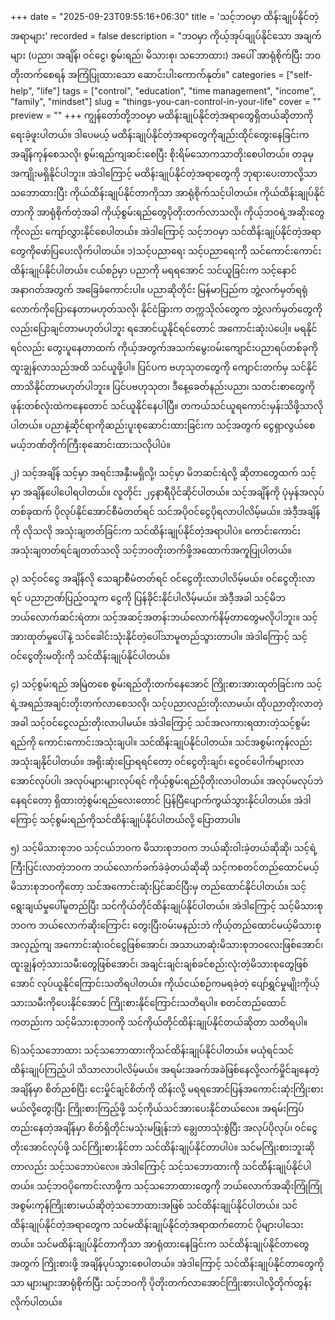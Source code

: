 +++
date = "2025-09-23T09:55:16+06:30"
title = 'သင့်ဘဝမှာ ထိန်းချုပ်နိုင်တဲ့အရာများ'
recorded = false
description = "ဘဝမှာ ကိုယ့်အုပ်ချုပ်နိုင်သော အချက်များ (ပညာ၊ အချိန်၊ ဝင်ငွေ၊ စွမ်းရည်၊ မိသားစု၊ သဘောထား) အပေါ် အာရုံစိုက်ပြီး ဘဝတိုးတက်စေရန် အကြံပြုထားသော ဆောင်းပါးကောက်နုတ်။"
categories = ["self-help", "life"]
tags = ["control", "education", "time management", "income", "family", "mindset"]
slug = "things-you-can-control-in-your-life"
cover = ""
preview = ""
+++
ကျွန်တော်တို့ဘဝမှာ မထိန်းချုပ်နိုင်တဲ့အရာတွေရှိတယ်ဆိုတာကို ရေးခဲ့ဖူးပါတယ်။ ဒါပေမယ့် မထိန်းချုပ်နိုင်တဲ့အရာတွေကိုချည်းထိုင်တွေးနေခြင်းက အချိန်ကုန်စေသလို၊ စွမ်းရည်ကျဆင်းစေပြီး စိုးရိမ်သောကသာတိုးစေပါတယ်။ တခုမှအကျိုးမရှိနိုင်ပါဘူး။ အဲဒါကြောင့် မထိန်းချုပ်နိုင်တဲ့အရာတွေကို ဘုရားပေးတာလို့သာ သဘောထားပြီး ကိုယ်ထိန်းချုပ်နိုင်တာကိုသာ အာရုံစိုက်သင့်ပါတယ်။ ကိုယ်ထိန်းချုပ်နိုင်တာကို အာရုံစိုက်တဲ့အခါ ကိုယ့်စွမ်းရည်တွေပိုတိုးတက်လာသလို၊ ကိုယ့်ဘဝရဲ့အဆိုးတွေကိုလည်း ကျော်လွှားနိုင်စေပါတယ်။ အဲဒါကြောင့် သင့်ဘဝမှာ သင်ထိန်းချုပ်နိုင်တဲ့အရာတွေကိုဖော်ပြပေးလိုက်ပါတယ်။
၁)သင့်ပညာရေး
သင့်ပညာရေးကို သင်ကောင်းကောင်းထိန်းချုပ်နိုင်ပါတယ်။ ငယ်စဉ်မှာ ပညာကို မရရအောင် သင်ယူခြင်းက သင့်နောင်အနာဂတ်အတွက် အခြေခံကောင်းပါ။ ပညာဆိုတိုင်း မြန်မာပြည်က ဘွဲ့လက်မှတ်ရရုံလောက်ကိုပြောနေတာမဟုတ်သလို၊ နိုင်ငံခြားက တက္ကသိုလ်တွေက ဘွဲ့လက်မှတ်တွေကိုလည်းပြောချင်တာမဟုတ်ပါဘူး ရအောင်ယူနိုင်ရင်တောင် အကောင်းဆုံးပဲပေါ့။ မရနိုင်ရင်လည်း တွေးပူနေတာထက် ကိုယ့်အတွက်အသက်မွေးဝမ်းကျောင်းပညာရပ်တစ်ခုကို ထူးချွန်လာသည်အထိ သင်ယူဖို့ပါ။ ပြင်ပက ဗဟုသုတတွေကို ကျောင်းတက်မှ သင်နိုင်တာသိနိုင်တာမဟုတ်ပါဘူး။ ပြင်ပဗဟုသုတ၊ ဒီနေ့ခေတ်နည်းပညာ၊ သတင်းစာတွေကို ဖုန်းတစ်လုံးထဲကနေတောင် သင်ယူနိုင်နေပါပြီ။ တကယ်သင်ယူရကောင်းမှန်းသိဖို့သာလိုပါတယ်။ ပညာနဲ့ဆိုင်ရာကိုဆည်းပူးစုဆောင်းထားခြင်းက သင့်အတွက် ငွေရှာလွယ်စေမယ့်ဘဏ်တိုက်ကြီးစုဆောင်းထားသလိုပါပဲ။

၂) သင့်အချိန်
သင့်မှာ အရင်းအနှီးမရှိလို့၊ သင့်မှာ မိဘဆင်းရဲလို့ ဆိုတာတွေထက် သင့်မှာ အချိန်ပေါပေါရပါတယ်။ လူတိုင်း ၂၄နာရီပိုင်ဆိုင်ပါတယ်။ သင့်အချိန်ကို ပုံမှန်အလုပ်တစ်ခုထက် ပိုလုပ်နိုင်အောင်စီမံတတ်ရင် သင်အပိုဝင်ငွေပိုရလာပါလိမ့်မယ်။ အဲဒီ့အချိန်ကို လိုသလို အသုံးချတတ်ခြင်းက သင်ထိန်းချုပ်နိုင်တဲ့အရာပါပဲ။ ကောင်းကောင်းအသုံးချတတ်ရင်ချတတ်သလို သင့်ဘဝတိုးတက်ဖို့အထောက်အကူပြုပါတယ်။

၃) သင့်ဝင်ငွေ
အချိန်လို သေချာစီမံတတ်ရင် ဝင်ငွေတိုးလာပါလိမ့်မယ်။ ဝင်ငွေတိုးလာရင် ပညာဉာဏ်ပြည့်ဝသူက ငွေကို ပြန်ခိုင်းနိုင်ပါလိမ့်မယ်။ အဲဒီ့အခါ သင့်မိဘ ဘယ်လောက်ဆင်းရဲတာ၊ သင့်အဆင့်အတန်းဘယ်လောက်နိမ့်တာတွေမလိုပါဘူး။ သင့်အားထုတ်မှုပေါ်နဲ့ သင်ခေါင်းသုံးနိုင်တဲ့ပေါ်သာမူတည်သွားတာပါ။ အဲဒါကြောင့် သင့်ဝင်ငွေတိုးမတိုးကို သင်ထိန်းချုပ်နိုင်ပါတယ်။

၄) သင့်စွမ်းရည်
အမြဲတစေ စွမ်းရည်တိုးတက်နေအောင် ကြိုးစားအားထုတ်ခြင်းက သင့်ရဲ့အရည်အချင်းတိုးတက်လာစေသလို၊ သင့်ပညာလည်းတိုးလာမယ်၊ ထိုပညာတိုးလာတဲ့အခါ သင့်ဝင်ငွေလည်းတိုးလာပါမယ်။ အဲဒါကြောင့် သင်အလကားရထားတဲ့သင့်စွမ်းရည်ကို ကောင်းကောင်းအသုံးချပါ။ သင်ထိန်းချုပ်နိုင်ပါတယ်။ သင်အစွမ်းကုန်လည်းအသုံးချနိုင်ပါတယ်။ အရိုးဆုံးပြောရရင်တော့ ဝင်ငွေတိုးချင်၊ ငွေဝင်ပေါက်များလာအောင်လုပ်ပါ၊ အလုပ်များများလုပ်ရင် ကိုယ့်စွမ်းရည်ပိုတိုးလာပါတယ်။ အလုပ်မလုပ်ဘဲ နေရင်တော့ ရှိထားတဲ့စွမ်းရည်လေးတောင် ပြန်ပြီပျောက်ကွယ်သွားနိုင်ပါတယ်။ အဲဒါကြောင့် သင့်စွမ်းရည်ကိုသင်ထိန်းချုပ်နိုင်ပါတယ်လို့ ပြောတာပါ။

၅) သင့်မိသားစုဘ၀
သင့်ငယ်ဘဝက မိသားစုဘဝက ဘယ်ဆိုးဝါးခဲ့တယ်ဆိုဆို၊ သင့်ရဲ့ကြီးပြင်းလာတဲ့ဘဝက ဘယ်လောက်ခက်ခဲခဲ့တယ်ဆိုဆို သင့်ကစတင်တည်ထောင်မယ့် မိသားစုဘဝကိုတော့ သင်အကောင်းဆုံးပြင်ဆင်ပြီးမှ တည်ထောင်နိုင်ပါတယ်။ သင့်ရွေးချယ်မှုပေါ်မူတည်ပြီး သင်ကိုယ်တိုင်ထိန်းချုပ်နိုင်ပါတယ်။ အဲဒါကြောင့် သင့်မိသားစုဘဝက ဘယ်လောက်ဆိုးကြောင်း တွေးပြီးဝမ်းမနည်းဘဲ ကိုယ့်တည်ထောင်မယ့်မိသားစုအလှည့်ကျ အကောင်းဆုံးဝင်ငွေဖြစ်အောင်၊ အသာယာဆုံးမိသားစုဘဝလေးဖြစ်အောင်၊ ထူးချွန်တဲ့သားသမီးတွေဖြစ်အောင်၊ အချင်းချင်းချစ်ခင်စည်းလုံးတဲ့မိသားစုတွေဖြစ်အောင် လုပ်ယူနိုင်ကြောင်းသတိရပါတယ်။ ကိုယ်ငယ်စဉ်ကမရခဲ့တဲ့ ပျော်ရွှင်မှုမျိုးကိုယ့်သားသမီးကိုပေးနိုင်အောင် ကြိုးစားနိုင်ကြောင်းသတိရပါ။ စတင်တည်ထောင်ကတည်းက သင့်မိသားစုဘဝကို သင်ကိုယ်တိုင်ထိန်းချုပ်နိုင်တယ်ဆိုတာ သတိရပါ။

၆)သင့်သဘောထား
သင့်သဘောထားကိုသင်ထိန်းချုပ်နိုင်ပါတယ်။ မယုံရင်သင်ထိန်းချုပ်ကြည့်ပါ သိသာလာပါလိမ့်မယ်။ အရမ်းအခက်အခဲဖြစ်နေလို့လက်မှိုင်ချနေတဲ့အချိန်မှာ စိတ်ညစ်ပြီး ငေးမှိုင်ချင်စိတ်ကို ထိန်းလို့ မရရအောင်ပြန်အကောင်းဆုံးကြိုးစားမယ်လို့တွေးပြီး ကြိုးစားကြည့်ဖို့ သင့်ကိုယ်သင်အားပေးနိုင်တယ်လေ။ အရမ်းကြပ်တည်းနေတဲ့အချိန်မှာ စိတ်ရှိတိုင်းမသုံးမဖြုန်းဘဲ ချွေတာသုံးစွဲပြီး အလုပ်ပိုလုပ်၊ ဝင်ငွေတိုးအောင်လုပ်ဖို့ သင်ကြိုးစားနိုင်တာ သင်ထိန်းချုပ်နိုင်တာပါပဲ။ သင်မကြိုးစားဘူးဆိုတာလည်း သင့်သဘောပဲလေ။ အဲဒါကြောင့် သင့်သဘောထားကို သင်ထိန်းချုပ်နိုင်ပါတယ်။ သင့်ဘဝပိုကောင်းလာဖို့က သင့်သဘောထားတွေကို ဘယ်လောက်အဆိုးကြုံကြုံ အစွမ်းကုန်ကြိုးစားမယ်ဆိုတဲ့သဘောထားအဖြစ် သင်ထိန်းချုပ်နိုင်ပါတယ်။
သင်ထိန်းချုပ်နိုင်တဲ့အရာတွေက သင်မထိန်းချုပ်နိုင်တဲ့အရာထက်တောင် ပိုများပါသေးတယ်။ သင်မထိန်းချုပ်နိုင်တာကိုသာ အာရုံထားနေခြင်းက သင်ထိန်းချုပ်နိုင်တာတွေအတွက် ကြိုးစားဖို့ အချိန်ပုပ်သွားစေပါတယ်။ အဲဒါကြောင့် သင်ထိန်းချုပ်နိုင်တာတွေကိုသာ များများအာရုံစိုက်ပြီး သင့်ဘဝကို ပိုတိုးတက်လာအောင်ကြိုးစားပါလို့တိုက်တွန်းလိုက်ပါတယ်။ 
